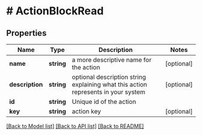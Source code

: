 # # ActionBlockRead

## Properties

Name | Type | Description | Notes
------------ | ------------- | ------------- | -------------
**name** | **string** | a more descriptive name for the action | [optional]
**description** | **string** | optional description string explaining what this action represents in your system | [optional]
**id** | **string** | Unique id of the action |
**key** | **string** | action key | [optional]

[[Back to Model list]](../../README.md#models) [[Back to API list]](../../README.md#endpoints) [[Back to README]](../../README.md)
